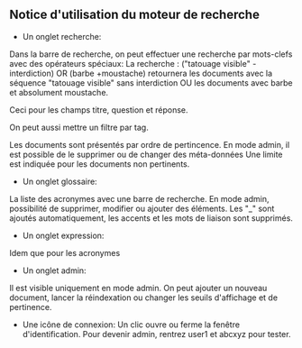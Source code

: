 ## Notice d'utilisation du moteur de recherche

- Un onglet recherche:

Dans la barre de recherche, on peut effectuer une recherche par mots-clefs avec des opérateurs spéciaux:
La recherche : ("tatouage visible" -interdiction) OR (barbe +moustache) retournera les documents avec la séquence "tatouage visible" sans interdiction OU les documents avec barbe et absolument moustache.

Ceci pour les champs titre, question et réponse.

On peut aussi mettre un filtre par tag.

Les documents sont présentés par ordre de pertincence. En mode admin, il est possible de le supprimer ou de changer des méta-données 
Une limite est indiquée pour les documents non pertinents.

- Un onglet glossaire:

La liste des acronymes avec une barre de recherche. En mode admin, possibilité de supprimer, modifier ou ajouter des éléments. Les "_" sont ajoutés automatiquement, les accents et les mots de liaison sont supprimés.

- Un onglet expression:

Idem que pour les acronymes

- Un onglet admin:

Il est visible uniquement en mode admin. On peut ajouter un nouveau document, lancer la réindexation ou changer les seuils d'affichage et de pertinence.

- Une icône de connexion:
Un clic ouvre ou ferme la fenêtre d'identification. Pour devenir admin, rentrez user1 et abcxyz pour tester.

